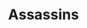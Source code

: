 ---
published: false
cancelled: COVID-19
layout: productions
title: Assassins
year: 2020
image_credit: 
image_alt:
image_caption:
category: musical
details:
  Title: Assassins - wiki
  Theatre: The 5 & Dime
  Music: Stephen Sondheim - wiki
  Lyrics: Stephen Sondheim
  Book: John Weidman - wiki
  Basis: Original concept by Charles Gilbert Jr.
  Website: https://www.the5anddime.org/assassins
showtimes: 
  - 2020-07-31 20:00:00
  - 2020-08-01 20:00:00
  - 2020-08-02 14:00:00
  - 2020-08-03 20:00:00
  - 2020-08-06 20:00:00
  - 2020-08-07 20:00:00
  - 2020-08-08 20:00:00
  - 2020-08-09 14:00:00
  - 2020-08-13 20:00:00
  - 2020-08-14 20:00:00
  - 2020-08-15 20:00:00
  - 2020-08-16 14:00:00
cast: 
crew:
  Director: Lee Hamby
external_links:
  Assassins | The 5 & Dime: https://www.the5anddime.org/assassins
---